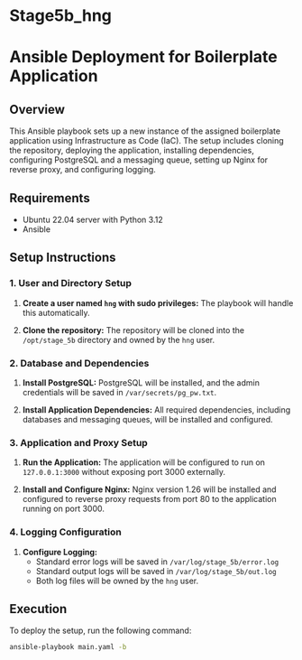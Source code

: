 # Stage5b_hng
# Ansible Deployment for Boilerplate Application

## Overview

This Ansible playbook sets up a new instance of the assigned boilerplate application using Infrastructure as Code (IaC). The setup includes cloning the repository, deploying the application, installing dependencies, configuring PostgreSQL and a messaging queue, setting up Nginx for reverse proxy, and configuring logging.

## Requirements

- Ubuntu 22.04 server with Python 3.12
- Ansible

## Setup Instructions

### 1. User and Directory Setup

1. **Create a user named `hng` with sudo privileges:**
   The playbook will handle this automatically.

2. **Clone the repository:**
   The repository will be cloned into the `/opt/stage_5b` directory and owned by the `hng` user.

### 2. Database and Dependencies

1. **Install PostgreSQL:**
   PostgreSQL will be installed, and the admin credentials will be saved in `/var/secrets/pg_pw.txt`.

2. **Install Application Dependencies:**
   All required dependencies, including databases and messaging queues, will be installed and configured.

### 3. Application and Proxy Setup

1. **Run the Application:**
   The application will be configured to run on `127.0.0.1:3000` without exposing port 3000 externally.

2. **Install and Configure Nginx:**
   Nginx version 1.26 will be installed and configured to reverse proxy requests from port 80 to the application running on port 3000.

### 4. Logging Configuration

1. **Configure Logging:**
   - Standard error logs will be saved in `/var/log/stage_5b/error.log`
   - Standard output logs will be saved in `/var/log/stage_5b/out.log`
   - Both log files will be owned by the `hng` user.

## Execution

To deploy the setup, run the following command:

```bash
ansible-playbook main.yaml -b
